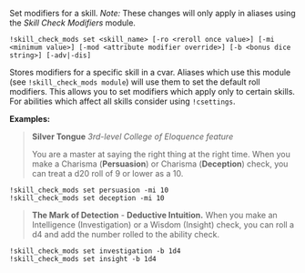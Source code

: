 Set modifiers for a skill. 
_Note:_ These changes will only apply in aliases using the _Skill Check Modifiers_ module.

```
!skill_check_mods set <skill_name> [-ro <reroll once value>] [-mi <minimum value>] [-mod <attribute modifier override>] [-b <bonus dice string>] [-adv|-dis]
```

Stores modifiers for a specific skill in a cvar. Aliases which use this module (see `!skill_check_mods module`) will use them to set the default roll modifiers. This allows you to set modifiers which apply only to certain skills. For abilities which affect all skills consider using `!csettings`.

__Examples:__

> **Silver Tongue**
> *3rd-level College of Eloquence feature*
> 
> You are a master at saying the right thing at the right time. When you make a Charisma (**Persuasion**) or Charisma (**Deception**) check, you can treat a d20 roll of 9 or lower as a 10.

```
!skill_check_mods set persuasion -mi 10
!skill_check_mods set deception -mi 10
```

> **The Mark of Detection** - **Deductive Intuition.** When you make an Intelligence (Investigation) or a Wisdom (Insight) check, you can roll a d4 and add the number rolled to the ability check.

```
!skill_check_mods set investigation -b 1d4
!skill_check_mods set insight -b 1d4
```